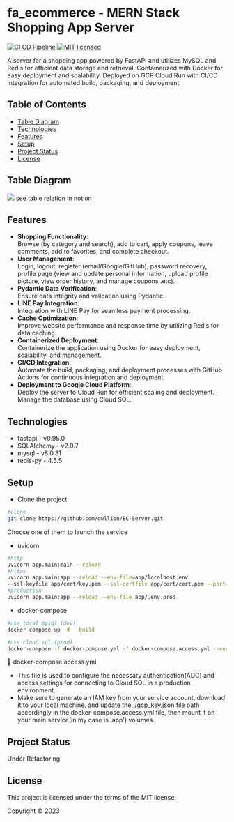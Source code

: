 ﻿# fa_ecommerce - MERN Stack Shopping App Server
 
[![CI CD Pipeline](https://github.com/owllion/fa_ecommerce/actions/workflows/main.yml/badge.svg)](https://github.com/owllion/fa_ecommerce/actions/workflows/main.yml)
[![MIT licensed][shield-license]](#)

[shield-license]: https://img.shields.io/badge/license-MIT-blue.svg

A server for a shopping app powered by FastAPI and utilizes MySQL and Redis for efficient data storage and retrieval. Containerized with Docker for easy deployment and scalability. 
Deployed on GCP Cloud Run with CI/CD integration for automated build, packaging, and deployment

## Table of Contents
- [Table Diagram](#table-diagram)
- [Technologies](#technologies)
- [Features](#features)
- [Setup](#setup)
- [Project Status](#project-status)
- [License](#license)

## Table Diagram
![](https://res.cloudinary.com/azainseong/image/upload/v1685869487/298279DC-B989-4044-AA37-F39F13D3BE4B_ww57ca.jpg)
[see table relation in notion](https://www.notion.so/fastapi-ecommerce-project-Table-Relationships-bdd84cf011fd49f39fcbc1c57cf05326?pvs=4)

## Features
- <strong>Shopping Functionality</strong>: <br>Browse (by category and search), add to cart, apply coupons, leave comments, add to favorites, and complete checkout.
- <strong>User Management</strong>: <br>Login, logout, register (email/Google/GitHub), password recovery, profile page (view and update personal information, upload profile picture, view order history, and manage coupons .etc).
- <strong>Pydantic Data Verification</strong>: <br>Ensure data integrity and validation using Pydantic.
- <strong>LINE Pay Integration</strong>: <br>Integration with LINE Pay for seamless payment processing.
- <strong>Cache Optimization</strong>: <br>Improve website performance and response time by utilizing Redis for data caching.
- <strong>Containerized Deployment</strong>: <br>Containerize the application using Docker for easy deployment, scalability, and management.
- <strong>CI/CD Integration</strong>:  <br>Automate the build, packaging, and deployment processes with GitHub Actions for continuous integration and deployment.
- <strong>Deployment to Google Cloud Platform</strong>: <br>Deploy the server to Cloud Run for efficient scaling and deployment. Manage the database using Cloud SQL.

## Technologies
- fastapi - v0.95.0
- SQLAlchemy - v2.0.7
- mysql - v8.0.31
- redis-py - 4.5.5

## Setup
- Clone the project
```sh
#clone
git clone https://github.com/owllion/EC-Server.git
```
Choose one of them to launch the service
- uvicorn
```sh
#http
uvicorn app.main:main --reload  
#https
uvicorn app.main:app --reload --env-file=app/localhost.env 
--ssl-keyfile app/cert/key.pem --ssl-certfile app/cert/cert.pem --port=443
#production
uvicorn app.main:app --reload --env-file app/.env.prod 
```

- docker-compose
```sh
#use local mysql (dev)
docker-compose up -d --build 

#use cloud sql (prod)
docker-compose -f docker-compose.yml -f docker-compose.access.yml --env-file=.env.prod  up -d --build
```
📙 docker-compose.access.yml
- This file is used to configure the necessary authentication(ADC) and access settings for connecting to Cloud SQL in a production environment. 
- Make sure to generate an IAM key from your service account, download it to your local machine, and update the ./gcp_key.json file path accordingly in the docker-compose.access.yml file, then mount it on your main service(in my case is 'app') volumes.

## Project Status
Under Refactoring.

## License

This project is licensed under the terms of the MIT license.

Copyright &copy; 2023
